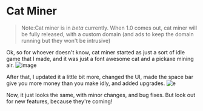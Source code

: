 # Cat Miner
>Note:Cat miner is in _beta_ currently. When 1.0 comes out, cat miner will be fully released, with a custom domain (and ads to keep the domain running but they won't be intrusive)

Ok, so for whoever doesn't know, cat miner started as just a sort of idle game that I made, and it was just a font awesome cat and a pickaxe mining air.
![image](https://github.com/zippyfish/assetsforsomething/raw/main/img129834.png)

After that, I updated it a little bit more, changed the UI,
made the space bar give you more money than you make idly, and added upgrades.
![e](https://lh3.googleusercontent.com/keep-bbsk/AGk0z-OlA7M3_mMfaglM589tdHctV9wOkPaxckJh3mOnwm6alBFJMKN9Hv5yDYv9z6q6-f0BLuN-xTN9qpUY9DE-_7aSvi9_HV5lX_t1VFs=s512)

Now, it just looks the same, with minor changes, and bug fixes. But look out for new features, because they're coming!
